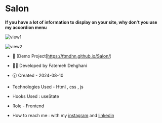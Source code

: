 # Salon

**If you have a lot of information to display on your site, why don't you use my accordion menu**

![view1](https://github.com/user-attachments/assets/6789665b-97e4-437d-8846-3f34839984db)

![view2](https://github.com/user-attachments/assets/8f097017-5f84-436b-b344-e980b3f4d874)

- 🐾 [Demo Project]https://ftmdhn.github.io/Salon/)

- 👩‍💻 Developed by Fatemeh Dehghani 

- 🕜 Created - 2024-08-10

- Technologies Used - Html , css , js

- Hooks Used : useState 

- Role - Frontend

- How to reach me : with my [instagram](https://www.instagram.com/ftm.dehgni/) and [linkedin](https://www.linkedin.com/in/fatemeh-dehghani-060973314/)
